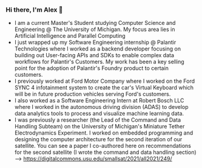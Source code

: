 ### Hi there, I'm Alex 👋
- I am a current Master's Student studying Computer Science and Engineering @ The University of Michigan. My focus area lies in Artificial Intelligence and Parallel Computing
- I just wrapped up my Software Engineering internship @ Palantir Technologies where I worked as a backend developer focusing on building out User-facing APIs and SDKs to enable complex data workflows for Palantir's Customers. My work has been a key selling point for the adoption of Palantir's Foundry product to certain customers.
- I previously worked at Ford Motor Company where I worked on the Ford SYNC 4 infotainment system to create the car's Virtual Keyboard which will be in future production vehicles serving Ford's customers.
- I also worked as a Software Engineering Intern at Robert Bosch LLC where I worked in the autonomous driving division (ADAS) to develop data analytics tools to process and visualize machine learning data.
- I was previously a researcher (the Lead of the Command and Data Handling Subteam) on the University of Michigan's Miniature Tether Electrodynamics Experiment. I worked on embedded programming and designing the computer architecture for the second iteration of our satellite. You can see a paper I co-authored here on recommendations for the second satellite (I wrote the command and data handling section) --> https://digitalcommons.usu.edu/smallsat/2021/all2021/249/


